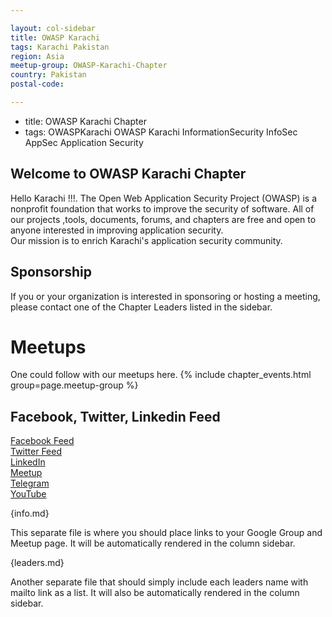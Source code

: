 ```yaml
---

layout: col-sidebar
title: OWASP Karachi
tags: Karachi Pakistan
region: Asia
meetup-group: OWASP-Karachi-Chapter
country: Pakistan
postal-code: 

---
```

- title: OWASP Karachi Chapter
- tags: OWASPKarachi OWASP Karachi InformationSecurity InfoSec AppSec Application Security

## Welcome to OWASP Karachi Chapter 
Hello Karachi !!!.
The Open Web Application Security Project (OWASP) is a nonprofit foundation that works to improve the security of software. All of our projects ,tools, documents, forums, and chapters are free and open to anyone interested in improving application security.  
Our mission is to enrich Karachi's application security community. 

## Sponsorship
If you or your organization is interested in sponsoring or hosting a meeting, please contact one of the Chapter Leaders listed in the sidebar.

# Meetups 
One could follow with our meetups here. 
 {% include chapter_events.html group=page.meetup-group %}

## Facebook, Twitter, Linkedin Feed
<a href="https://www.facebook.com/OWASPKarachi/" target="_blank"> Facebook Feed </a>
<br/>
<a href="https://twitter.com/Owaspkarachi" target="_blank" > Twitter Feed </a>
<br/>
<a href="https://linkedin.com/company/owaspkarachi/" target="_blank" > LinkedIn </a>
<br/>
<a href="https://www.meetup.com/OWASP-Karachi-Chapter/" target="_blank" >Meetup</a>
<br/>
<a href="https://t.me/OWASPKarachi" target="_blank" >Telegram</a>
<br/>
<a href="https://www.youtube.com/channel/UCX7NegARhH603ov7fYao48Q" target="_blank" > YouTube </a>


{info.md}

This separate file is where you should place links to your Google Group and Meetup page. It will be automatically rendered in the column sidebar.

{leaders.md}

Another separate file that should simply include each leaders name with mailto link as a list. It will also be automatically rendered in the column sidebar.
